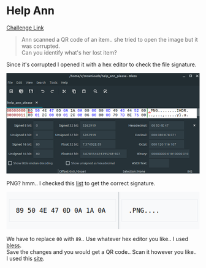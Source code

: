 **Help Ann**
===================  
[Challenge Link](https://s3-eu-west-1.amazonaws.com/hubchallenges/Forensics/help_ann_please)  

> Ann scanned a QR code of an item.. she tried to open the image but it was corrupted.  
> Can you identify what's her lost item?

Since it's corrupted I opened it with a hex editor to check the file signature.

![](images/help-ann1.png)

PNG? hmm.. I checked this [list](https://en.wikipedia.org/wiki/List_of_file_signatures) to get the correct signature.

![](images/help-ann2.png)

We have to replace `00` with `89`.. Use whatever hex editor you like.. I used [bless](https://github.com/bwrsandman/Bless).  
Save the changes and you would get a QR code.. Scan it however you like.. I used this [site](https://webqr.com/index.html).
